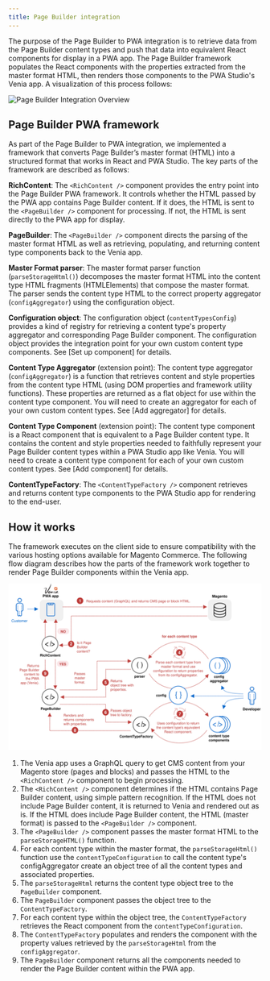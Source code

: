 ```yaml
---
title: Page Builder integration
---
```


The purpose of the Page Builder to PWA integration is to retrieve data from the Page Builder content types and push that data into equivalent React components for display in a PWA app. The Page Builder framework populates the React components with the properties extracted from the master format HTML, then renders those components to the PWA Studio's Venia app. A visualization of this process follows:

![Page Builder Integration Overview](PageBuilderIntegration.svg)

## Page Builder PWA framework

As part of the Page Builder to PWA integration, we implemented a framework that converts Page Builder’s master format (HTML) into a structured format that works in React and PWA Studio. The key parts of the framework are described as follows:

**RichContent**: The `<RichContent />` component provides the entry point into the Page Builder PWA framework. It controls whether the HTML passed by the PWA app contains Page Builder content. If it does, the HTML is sent to the `<PageBuilder />` component for processing. If not, the HTML is sent directly to the PWA app for display.

**PageBuilder**: The `<PageBuilder />` component directs the parsing of the master format HTML as well as retrieving, populating, and returning content type components back to the Venia app.

**Master Format parser**: The master format parser function (`parseStorageHtml()`) decomposes the master format HTML into the content type HTML fragments (HTMLElements) that compose the master format. The parser sends the content type HTML to the correct property aggregator (`configAggregator`) using the configuration object.

**Configuration object**: The configuration object (`contentTypesConfig`) provides a kind of registry for retrieving a content type's property aggregator and corresponding Page Builder component. The configuration object provides the integration point for your own custom content type components. See [Set up component] for details.

**Content Type Aggregator** (extension point): The content type aggregator (`configAggregator`) is a function that retrieves content and style properties from the content type HTML (using DOM properties and framework utility functions). These properties are returned as a flat object for use within the content type component. You will need to create an aggregator for each of your own custom content types. See [Add aggregator] for details.

**Content Type Component** (extension point): The content type component is a React component that is equivalent to a Page Builder content type. It contains the content and style properties needed to faithfully represent your Page Builder content types within a PWA Studio app like Venia. You will need to create a content type component for each of your own custom content types. See [Add component] for details.

**ContentTypeFactory**: The `<ContentTypeFactory />` component retrieves and returns content type components to the PWA Studio app for rendering to the end-user.

## How it works

The framework executes on the client side to ensure compatibility with the various hosting options available for Magento Commerce. The following flow diagram describes how the parts of the framework work together to render Page Builder components within the Venia app.

![Page Builder Integration Details](PageBuilderIntegrationDetails.svg)

1. The Venia app uses a GraphQL query to get CMS content from your Magento store (pages and blocks) and passes the HTML to the `<RichContent />` component to begin processing.
2. The `<RichContent />` component determines if the HTML contains Page Builder content, using simple pattern recognition. If the HTML does not include Page Builder content, it is returned to Venia and rendered out as is. If the HTML does include Page Builder content, the HTML (master format) is passed to the `<PageBuilder />` component.
3. The `<PageBuilder />` component passes the master format HTML to the `parseStorageHTML()` function.
4. For each content type within the master format, the `parseStorageHtml()` function use the `contentTypeConfiguration` to call the content type's configAggregator create an object tree of all the content types and associated properties.
5. The `parseStorageHtml` returns the content type object tree to the `PageBuilder` component.
6. The `PageBuilder` component passes the object tree to the `ContentTypeFactory`.
7. For each content type within the object tree, the `ContentTypeFactory` retrieves the React component from the `contentTypeConfiguration`.
8. The `ContentTypeFactory` populates and renders the component with the property values retrieved by the `parseStorageHtml` from the `configAggregator`.
9. The `PageBuilder` component returns all the components needed to render the Page Builder content within the PWA app.
